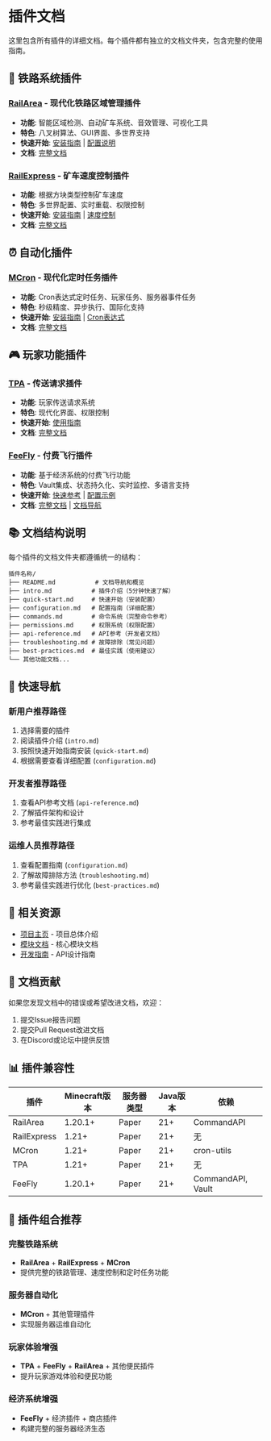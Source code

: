# 插件文档

这里包含所有插件的详细文档。每个插件都有独立的文档文件夹，包含完整的使用指南。

## 🚄 铁路系统插件

### [RailArea](railarea/) - 现代化铁路区域管理插件
- **功能**: 智能区域检测、自动矿车系统、音效管理、可视化工具
- **特色**: 八叉树算法、GUI界面、多世界支持
- **快速开始**: [安装指南](railarea/quick-start.md) | [配置说明](railarea/configuration.md)
- **文档**: [完整文档](railarea/README.md)

### [RailExpress](rail-express/) - 矿车速度控制插件
- **功能**: 根据方块类型控制矿车速度
- **特色**: 多世界配置、实时重载、权限控制
- **快速开始**: [安装指南](rail-express/quick-start.md) | [速度控制](rail-express/speed-control.md)
- **文档**: [完整文档](rail-express/README.md)

## ⏰ 自动化插件

### [MCron](mcron/) - 现代化定时任务插件
- **功能**: Cron表达式定时任务、玩家任务、服务器事件任务
- **特色**: 秒级精度、异步执行、国际化支持
- **快速开始**: [安装指南](mcron/quick-start.md) | [Cron表达式](mcron/cron-expressions.md)
- **文档**: [完整文档](mcron/README.md)

## 🎮 玩家功能插件

### [TPA](tpa/) - 传送请求插件
- **功能**: 玩家传送请求系统
- **特色**: 现代化界面、权限控制
- **快速开始**: [使用指南](tpa/index.md)
- **文档**: [完整文档](tpa/README.md)

### [FeeFly](feefly/) - 付费飞行插件
- **功能**: 基于经济系统的付费飞行功能
- **特色**: Vault集成、状态持久化、实时监控、多语言支持
- **快速开始**: [快速参考](feefly/quick-reference.md) | [配置示例](feefly/configuration-examples.md)
- **文档**: [完整文档](feefly/README.md) | [文档导航](feefly/index.md)

## 📚 文档结构说明

每个插件的文档文件夹都遵循统一的结构：

```
插件名称/
├── README.md           # 文档导航和概览
├── intro.md           # 插件介绍（5分钟快速了解）
├── quick-start.md     # 快速开始（安装配置）
├── configuration.md   # 配置指南（详细配置）
├── commands.md        # 命令系统（完整命令参考）
├── permissions.md     # 权限系统（权限配置）
├── api-reference.md   # API参考（开发者文档）
├── troubleshooting.md # 故障排除（常见问题）
├── best-practices.md  # 最佳实践（使用建议）
└── 其他功能文档...
```

## 🚀 快速导航

### 新用户推荐路径
1. 选择需要的插件
2. 阅读插件介绍 (`intro.md`)
3. 按照快速开始指南安装 (`quick-start.md`)
4. 根据需要查看详细配置 (`configuration.md`)

### 开发者推荐路径
1. 查看API参考文档 (`api-reference.md`)
2. 了解插件架构和设计
3. 参考最佳实践进行集成

### 运维人员推荐路径
1. 查看配置指南 (`configuration.md`)
2. 了解故障排除方法 (`troubleshooting.md`)
3. 参考最佳实践进行优化 (`best-practices.md`)

## 🔗 相关资源

- [项目主页](../../README.md) - 项目总体介绍
- [模块文档](../README.md) - 核心模块文档
- [开发指南](../API-Design-Guidelines.md) - API设计指南

## 📝 文档贡献

如果您发现文档中的错误或希望改进文档，欢迎：

1. 提交Issue报告问题
2. 提交Pull Request改进文档
3. 在Discord或论坛中提供反馈

## 📊 插件兼容性

| 插件        | Minecraft版本 | 服务器类型 | Java版本 | 依赖              |
| ----------- | ------------- | ---------- | -------- | ----------------- |
| RailArea    | 1.20.1+       | Paper      | 21+      | CommandAPI        |
| RailExpress | 1.21+         | Paper      | 21+      | 无                |
| MCron       | 1.21+         | Paper      | 21+      | cron-utils        |
| TPA         | 1.21+         | Paper      | 21+      | 无                |
| FeeFly      | 1.20.1+       | Paper      | 21+      | CommandAPI, Vault |

## 🎯 插件组合推荐

### 完整铁路系统
- **RailArea** + **RailExpress** + **MCron**
- 提供完整的铁路管理、速度控制和定时任务功能

### 服务器自动化
- **MCron** + 其他管理插件
- 实现服务器运维自动化

### 玩家体验增强
- **TPA** + **FeeFly** + **RailArea** + 其他便民插件
- 提升玩家游戏体验和便民功能

### 经济系统增强
- **FeeFly** + 经济插件 + 商店插件
- 构建完整的服务器经济生态

